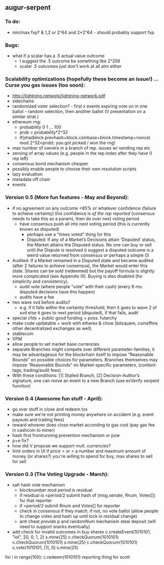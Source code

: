 augur-serpent
-------------

### To do:
- min/max fxp? & 1,2 or 2^64 and 2*2^64 - should probably support fxp

### Bugs:
- what if a scalar has a .5 actual value outcome
  - I suggest the .5 outcome be something like 2^256
  - scalar .5 outcomes just don't work at all atm either

### Scalability optimizations (hopefully these become an issue!) ... Curse you gas issues (too soon):
- http://lightning.network/lightning-network.pdf
- sidechains
- randomized voter selection? - first x events expiring vote on in one ballot - random selection, then another ballot (V presentation on a similar strat.)
- ethereum rng:
  - probability 0 1 ... 100
  - prob = probability*2^32
  - if(sha(block.prevhash+block.coinbase+block.timestamp+nonce) mod 2^32<prob):
	   	you got picked / won the rng!
- max number of owners in a branch of rep. issues w/ sending rep etc
- zeroing of array values (e.g. people in the rep index after they have 0 rep left)
- consensus bond mechanism cheaper
- possibly enable people to choose their own resolution scripts
- lazy evaluation
- metadata off chain
- events

### Version 0.5 (More fun features - May and Beyond):
- if no agreement on any outcome <65% or whatever confidence (failure to achieve certainty) this confidence is *of the rep reported* (consensus needs to take this as a param), then do over next voting period
  - have consensus push all into next voting period (this is currently known as disputed)
    - perhaps use a "times voted" thing for this
    - Disputed: If any of a Market’s Decisions attain ‘Disputed’ status, the Market attains the Disputed status. No one can buy or sell until the Dispute is resolved (i suggest a disputed outcome is a weird value returned from consensus or perhaps a simple 0) 
- Audited: If a Market remained in a Disputed state and became audited (after 2 failures to achieve consensus), the Market would enter this state. Shares can be sold (redeemed) but the payoff formula is slightly more complicated (see Appendix III). Buying is also disabled (for simplicity and consistency).
  - audit vote (where people "vote" with their cash) (every 6 mo. disputed decisions have this happen)
  - audits have a fee
- two wave svd before audits?
  - e.g. if it falls within the certainty threshold, then it goes to wave 2 of svd else it goes to next period (disputed), if that fails, audit
- special cfds + public good funding + poss. futarchy
- make code updatable + work with etherex & chow (bitsquare, coineffine other decentralized exchanges as well)
- stablecoin
- VPM
- allow people to set market base currencies
- separate Branches might compete over different parameter-families, it may be advantageous for the blockchain itself to impose “Reasonable Bounds” on possible choices for parameters. Branches themselves may impose “Reasonable Bounds” on Market-specific parameters, (content-tags, trading/audit fees).
- With these conditions: [1] Stalled Branch, [2] Decision-Author’s signature, one can move an event to a new Branch (use ecVerify serpent function)

### Version 0.4 (Awesome fun stuff - April):
- go over stuff in close and redeem txs
- make sure we're not printing money anywhere on accident (e.g. event payouts and trading fees)
- reward whoever does close market according to gas cost (pay gas fee in cashcoin to miner)
- hash first frontrunning prevention mechanism or pow
- p+e fix?
- how did V propose we support mult. currencies?
- limit orders in UI if price > or < a number and maximum amount of money (or shares?) you're willing to spend for buy, max shares to sell for sell
	
### Version 0.3 (The Voting Upgrade - March):
- salt hash vote mechanism
  - blocknumber mod period is residual
  - if residual is <period/2 submit hash of (msg.sender, Rnum, Votes[]) for that reporter
  - if >period/2 submit Rnum and Votes[] for reporter
  - check in consensus if they match, if not, no vote ballot (allow people to change votes and hash up until lock in residual change)
  - anti cheat provide p and randomNum mechanism steal deposit (will need to support snarks eventually)
- add check for invalid outcomes in buy shares
c.createEvent(1010101, "lol", 20, 0, 1, 2)
s.mine(25)
c.checkQuorum(1010101)
c.checkQuorum(1010101)
s.mine(25)
c.checkQuorum(1010101)
c.vote(1010101, [1], 0)
s.mine(25)

for i in range(100):
    c.redeem(1010101)
reporting thing for scott
